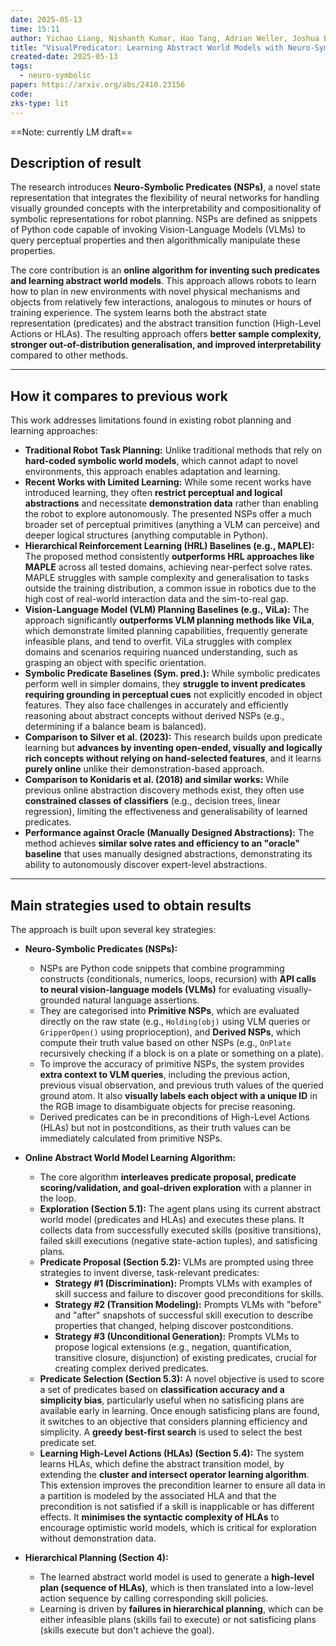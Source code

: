 ```yaml
---
date: 2025-05-13
time: 15:11
author: Yichao Liang, Nishanth Kumar, Hao Tang, Adrian Weller, Joshua B. Tenenbaum, Tom Silver, João F. Henriques, Kevin Ellis
title: "VisualPredicator: Learning Abstract World Models with Neuro-Symbolic Predicates for Robot Planning"
created-date: 2025-05-13
tags:
  - neuro-symbolic
paper: https://arxiv.org/abs/2410.23156
code: 
zks-type: lit
---
```

==Note: currently LM draft==
## Description of result

The research introduces **Neuro-Symbolic Predicates (NSPs)**, a novel state representation that integrates the flexibility of neural networks for handling visually grounded concepts with the interpretability and compositionality of symbolic representations for robot planning. NSPs are defined as snippets of Python code capable of invoking Vision-Language Models (VLMs) to query perceptual properties and then algorithmically manipulate these properties.

The core contribution is an **online algorithm for inventing such predicates and learning abstract world models**. This approach allows robots to learn how to plan in new environments with novel physical mechanisms and objects from relatively few interactions, analogous to minutes or hours of training experience. The system learns both the abstract state representation (predicates) and the abstract transition function (High-Level Actions or HLAs). The resulting approach offers **better sample complexity, stronger out-of-distribution generalisation, and improved interpretability** compared to other methods.

---
## How it compares to previous work

This work addresses limitations found in existing robot planning and learning approaches:

- **Traditional Robot Task Planning:** Unlike traditional methods that rely on **hard-coded symbolic world models**, which cannot adapt to novel environments, this approach enables adaptation and learning.
- **Recent Works with Limited Learning:** While some recent works have introduced learning, they often **restrict perceptual and logical abstractions** and necessitate **demonstration data** rather than enabling the robot to explore autonomously. The presented NSPs offer a much broader set of perceptual primitives (anything a VLM can perceive) and deeper logical structures (anything computable in Python).
- **Hierarchical Reinforcement Learning (HRL) Baselines (e.g., MAPLE):** The proposed method consistently **outperforms HRL approaches like MAPLE** across all tested domains, achieving near-perfect solve rates. MAPLE struggles with sample complexity and generalisation to tasks outside the training distribution, a common issue in robotics due to the high cost of real-world interaction data and the sim-to-real gap.
- **Vision-Language Model (VLM) Planning Baselines (e.g., ViLa):** The approach significantly **outperforms VLM planning methods like ViLa**, which demonstrate limited planning capabilities, frequently generate infeasible plans, and tend to overfit. ViLa struggles with complex domains and scenarios requiring nuanced understanding, such as grasping an object with specific orientation.
- **Symbolic Predicate Baselines (Sym. pred.):** While symbolic predicates perform well in simpler domains, they **struggle to invent predicates requiring grounding in perceptual cues** not explicitly encoded in object features. They also face challenges in accurately and efficiently reasoning about abstract concepts without derived NSPs (e.g., determining if a balance beam is balanced).
- **Comparison to Silver et al. (2023):** This research builds upon predicate learning but **advances by inventing open-ended, visually and logically rich concepts without relying on hand-selected features**, and it learns **purely online** unlike their demonstration-based approach.
- **Comparison to Konidaris et al. (2018) and similar works:** While previous online abstraction discovery methods exist, they often use **constrained classes of classifiers** (e.g., decision trees, linear regression), limiting the effectiveness and generalisability of learned predicates.
- **Performance against Oracle (Manually Designed Abstractions):** The method achieves **similar solve rates and efficiency to an "oracle" baseline** that uses manually designed abstractions, demonstrating its ability to autonomously discover expert-level abstractions.

---
## Main strategies used to obtain results

The approach is built upon several key strategies:

- **Neuro-Symbolic Predicates (NSPs):**
    
    - NSPs are Python code snippets that combine programming constructs (conditionals, numerics, loops, recursion) with **API calls to neural vision-language models (VLMs)** for evaluating visually-grounded natural language assertions.
    - They are categorised into **Primitive NSPs**, which are evaluated directly on the raw state (e.g., `Holding(obj)` using VLM queries or `GripperOpen()` using proprioception), and **Derived NSPs**, which compute their truth value based on other NSPs (e.g., `OnPlate` recursively checking if a block is on a plate or something on a plate).
    - To improve the accuracy of primitive NSPs, the system provides **extra context to VLM queries**, including the previous action, previous visual observation, and previous truth values of the queried ground atom. It also **visually labels each object with a unique ID** in the RGB image to disambiguate objects for precise reasoning.
    - Derived predicates can be in preconditions of High-Level Actions (HLAs) but not in postconditions, as their truth values can be immediately calculated from primitive NSPs.
- **Online Abstract World Model Learning Algorithm:**
    
    - The core algorithm **interleaves predicate proposal, predicate scoring/validation, and goal-driven exploration** with a planner in the loop.
    - **Exploration (Section 5.1):** The agent plans using its current abstract world model (predicates and HLAs) and executes these plans. It collects data from successfully executed skills (positive transitions), failed skill executions (negative state-action tuples), and satisficing plans.
    - **Predicate Proposal (Section 5.2):** VLMs are prompted using three strategies to invent diverse, task-relevant predicates:
        - **Strategy #1 (Discrimination):** Prompts VLMs with examples of skill success and failure to discover good preconditions for skills.
        - **Strategy #2 (Transition Modeling):** Prompts VLMs with "before" and "after" snapshots of successful skill execution to describe properties that changed, helping discover postconditions.
        - **Strategy #3 (Unconditional Generation):** Prompts VLMs to propose logical extensions (e.g., negation, quantification, transitive closure, disjunction) of existing predicates, crucial for creating complex derived predicates.
    - **Predicate Selection (Section 5.3):** A novel objective is used to score a set of predicates based on **classification accuracy and a simplicity bias**, particularly useful when no satisficing plans are available early in learning. Once enough satisficing plans are found, it switches to an objective that considers planning efficiency and simplicity. A **greedy best-first search** is used to select the best predicate set.
    - **Learning High-Level Actions (HLAs) (Section 5.4):** The system learns HLAs, which define the abstract transition model, by extending the **cluster and intersect operator learning algorithm**. This extension improves the precondition learner to ensure all data in a partition is modeled by the associated HLA and that the precondition is not satisfied if a skill is inapplicable or has different effects. It **minimises the syntactic complexity of HLAs** to encourage optimistic world models, which is critical for exploration without demonstration data.
- **Hierarchical Planning (Section 4):**
    
    - The learned abstract world model is used to generate a **high-level plan (sequence of HLAs)**, which is then translated into a low-level action sequence by calling corresponding skill policies.
    - Learning is driven by **failures in hierarchical planning**, which can be either infeasible plans (skills fail to execute) or not satisficing plans (skills execute but don't achieve the goal).

